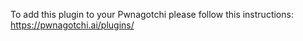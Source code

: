 To add this plugin to your Pwnagotchi please follow this instructions: 
  https://pwnagotchi.ai/plugins/
